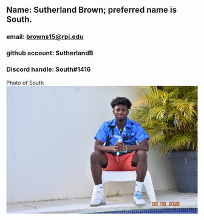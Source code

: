 ## Name: Sutherland Brown; preferred name is South. 
### email: browns15@rpi.edu
### github account: SutherlandB
### Discord handle: South#1416
Photo of South ![Suthy](suthy.jpg)

